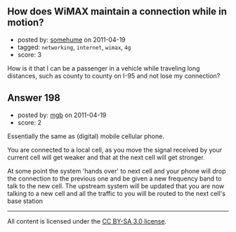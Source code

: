 ## How does WiMAX maintain a connection while in motion?

- posted by: [somehume](https://stackexchange.com/users/-1/10-somehume) on 2011-04-19
- tagged: `networking`, `internet`, `wimax`, `4g`
- score: 3

How is it that I can be a passenger in a vehicle while traveling long distances, such as county to county on I-95 and not lose my connection?


## Answer 198

- posted by: [mgb](https://stackexchange.com/users/-1/15-mgb) on 2011-04-19
- score: 2

Essentially the same as (digital) mobile cellular phone.

You are connected to a local cell, as you move the signal received by your current cell will get weaker and that at the next cell will get stronger.  

At some point the system 'hands over' to next cell and your phone will drop the connection to the previous one and be given a new frequency band to talk to the new cell. The upstream system will be updated that you are now talking to a new cell and all the traffic to you will be routed to the next cell's base station



---

All content is licensed under the [CC BY-SA 3.0 license](https://creativecommons.org/licenses/by-sa/3.0/).
